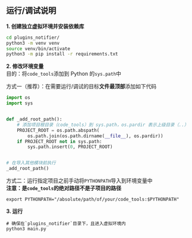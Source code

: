## 运行/调试说明
**1. 创建独立虚拟环境并安装依赖库**
```bash
cd plugins_notifier/
python3 -m venv venv
source venv/bin/activate
python3 -m pip install -r requirements.txt
```

**2. 修改环境变量**  
目的：将`code_tools`添加到 Python 的`sys.path`中

方式一（推荐）：在需要运行/调试的目标**文件最顶部**添加如下代码
```python
import os
import sys


def _add_root_path():
    # 添加项目根目录（code_tools）到 sys.path，os.pardir 表示上级目录（..）
    PROJECT_ROOT = os.path.abspath(
        os.path.join(os.path.dirname(__file__), os.pardir))
    if PROJECT_ROOT not in sys.path:
        sys.path.insert(0, PROJECT_ROOT)


# 在导入其他模块前执行
_add_root_path()
```

方式二：运行指定项目之前手动将`PYTHONPATH`导入到环境变量中  
**注意：是`code_tools`的绝对路径不是子项目的路径**
```
export PYTHONPATH="/absolute/path/of/your/code_tools:$PYTHONPATH"
```

**3. 运行**
```
# 确保在`plugins_notifier`目录下，且进入虚拟环境内
python3 main.py
```
